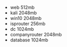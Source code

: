 - web 512mb
- kali 2048mb
- win10 2048mb
- isprouter 256mb
- dc 1024mb
- companyrouter 2048mb
- database 1024mb